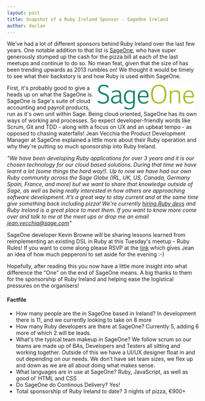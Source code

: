 ```yaml
---
layout: post
title: Snapshot of a Ruby Ireland Sponsor - SageOne Ireland
author: declan
---
```



We've had a lot of different sponsors behind Ruby Ireland over the last
few years. One notable addition to that list is
[SageOne](http://www.sageone.ie/), who have super
generously stumped up the cash for the pizza bill at each of the last
meetups and continue to do so. No mean feat, given that the size of has
been trending upwards as 2013 rumbles on! We thought it would be timely
to see what their backstory is and how Ruby is used within SageOne.

<img src="/images/sageone.jpg" style="float: right; margin-right: 1em"
class="img-rounded" width="50%" height="50%" />

First, it's probably good to give a heads up on what the SageOne is.
SageOne is Sage's suite of cloud accounting and payroll products, run as
it's own unit within Sage. Being cloud oriented, SageOne has its own
ways of working and processes. So expect developer-friendly words like
Scrum, Git and TDD - along with a focus on UX and an upbeat tempo - as
opposed to chasing waterfalls! Jean Vecchia the Product Development
Manager at SageOne explained a little more about their Ruby operation
and why they're putting so much sponsorship into Ruby Ireland.

_"We have been developing Ruby applications for over 3 years and it is
our chosen technology for our cloud based solutions.  During that time
we have learnt a lot (some things the hard way!). Up to now we have had
our own Ruby community across the Sage Globe (IRL, UK, US, Canada,
Germany Spain, France, and more) but we want to share that knowledge
outside of Sage, as well as being really interested in how others are
approaching software development. It’s a great way to stay current and
at the same time give something back including pizza! We're currently
[hiring Ruby devs](http://www.rubyjobs.ie/?search=sageone) and Ruby
Ireland is a great place to meet them. If you
want to know more come over and talk to me at the meet ups or drop me an
email jean.vecchia@sage.com"_


SageOne developer Kevin Browne will be sharing lessons learned from
reimplementing an existing DSL in Ruby at this Tuesday's meetup - Ruby
Rules! If you want to
come along please RSVP at the [link](http://www.meetup.com/rubyireland/events/144658952/)
which gives Jean an idea of how much
pepperoni to set aside for the evening :-)

Hopefully, after reading this you now have a little more insight into
what difference the "One" on the end of SageOne means. A big thanks to
them for the sponsorship of Ruby Ireland and helping ease the logistical
pressures on the organisers!

#### Factfile

* How many people are the in SageOne based in Ireland? In development
  there is 11, and we currently looking to take on 8 more
* How many Ruby developers are there at SageOne? Currently 5, adding 6
  more of which 2 will be leads.
* What's the typical team makeup in SageOne? We follow scrum so our teams are
made up of BAs, Developers and Testers all sitting and working together.
Outside of this we have a UI/UX designer float in and out depending on
our needs. We don’t have set team sizes, we flex up and down as we are
all about doing what makes sense.
* What languages are in use at SageOne? Ruby, JavaScript, as well as
  good ol' HTML and CSS
* Do SageOne do Continous Delivery? Yes!
* Total sponsorship of Ruby Ireland to date? 3 nights of pizza, €900+
